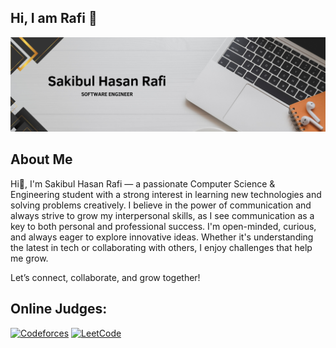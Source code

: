 ## Hi, I am Rafi 👋

![](Cover2.png)

## About Me

Hi👋, I'm Sakibul Hasan Rafi — a passionate Computer Science & Engineering student with a strong interest in learning new technologies and solving problems creatively. I believe in the power of communication and always strive to grow my interpersonal skills, as I see communication as a key to both personal and professional success. I'm open-minded, curious, and always eager to explore innovative ideas. Whether it's understanding the latest in tech or collaborating with others, I enjoy challenges that help me grow.

Let’s connect, collaborate, and grow together!

## Online Judges:

[![Codeforces](https://img.shields.io/badge/Codeforces-1F8ACB?logo=codeforces&logoColor=white)](https://codeforces.com/profile/iamshrafi)
[![LeetCode](https://img.shields.io/badge/LeetCode-FFA116?logo=leetcode&logoColor=white)](https://leetcode.com/mewhotheboss)
